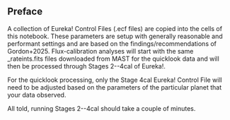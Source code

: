 
## Preface

A collection of Eureka! Control Files (.ecf files) are copied into the cells of this notebook. These parameters are setup with generally reasonable and performant settings and are based on the findings/recommendations of Gordon+2025. Flux-calibration analyses will start with the same _rateints.fits files downloaded from MAST for the quicklook data and will then be processed through Stages 2--4cal of Eureka!.

For the quicklook processing, only the Stage 4cal Eureka! Control File will need to be adjusted based on the parameters of the particular planet that your data observed.

All told, running Stages 2--4cal should take a couple of minutes.
